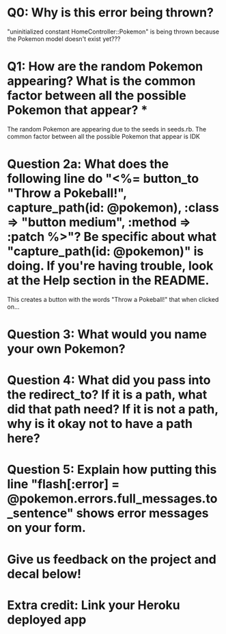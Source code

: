 # Q0: Why is this error being thrown?
"uninitialized constant HomeController::Pokemon" is being thrown because the Pokemon model doesn't exist yet???

# Q1: How are the random Pokemon appearing? What is the common factor between all the possible Pokemon that appear? *
The random Pokemon are appearing due to the seeds in seeds.rb. The common factor between all the possible Pokemon that appear is IDK

# Question 2a: What does the following line do "<%= button_to "Throw a Pokeball!", capture_path(id: @pokemon), :class => "button medium", :method => :patch %>"? Be specific about what "capture_path(id: @pokemon)" is doing. If you're having trouble, look at the Help section in the README.

This creates a button with the words "Throw a Pokeball!" that when clicked on...

# Question 3: What would you name your own Pokemon?

# Question 4: What did you pass into the redirect_to? If it is a path, what did that path need? If it is not a path, why is it okay not to have a path here?

# Question 5: Explain how putting this line "flash[:error] = @pokemon.errors.full_messages.to_sentence" shows error messages on your form.

# Give us feedback on the project and decal below!

# Extra credit: Link your Heroku deployed app
